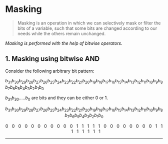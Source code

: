 # Masking

> Masking is an operation in which we can selectively mask or filter the bits of a variable, such that some bits are changed according to our needs while the others remain unchanged.

_Masking is performed with the help of bitwise operators._

## 1. Masking using bitwise AND

Consider the following arbitrary bit pattern:

$b_{31}b_{30}b_{29}b_{28}b_{27}b_{26}b_{25}b_{24}b_{23}b_{22}b_{21}b_{20}b_{19}b_{18}b_{17}b_{16}b_{15}b_{14}b_{13}b_{12}b_{11}b_{10}b_9b_8b_7b_6b_5b_4b_3b_2b_1b_0$

$b_{31}b_{30}.....b_{0}$ are bits and they can be either 0 or 1.


$$b_{31}b_{30}b_{29}b_{28}b_{27}b_{26}b_{25}b_{24}b_{23}b_{22}b_{21}b_{20}b_{19}b_{18}b_{17}b_{16}b_{15}b_{14}b_{13}b_{12}b_{11}b_{10}b_9b_8b_7b_6b_5b_4b_3b_2b_1b_0$$

$$0\ \ \ 0\ \ \ 0\ \ \ 0\ \ \ 0\ \ \ 0\ \ \ 0\ \ \ 0\ \ \ 0\ \ \ 0\ \ \ 0\ \ \ 1\ \ \ 1\ \ \ 1\ \ \ 1\ \ \ 1\ \ \ 0\ \ \ 0\ \ \ 0\ \ \ 0\ \ \ 0\ \ \ 0\ \ \ 0\ \ \ 0\ \ \ 1\ \ \ 1\ \ \ 1\ \ \ 1\ \ \ 1\ \ \ 1\ \ \ 1\ \ \ 1$$





---
